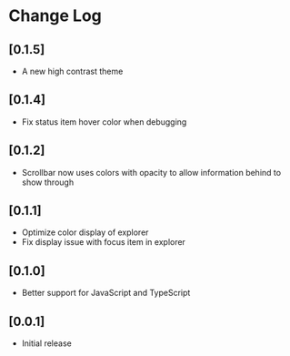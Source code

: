 # Change Log

## [0.1.5]

- A new high contrast theme

## [0.1.4]

- Fix status item hover color when debugging

## [0.1.2]

- Scrollbar now uses colors with opacity to allow information behind to show through

## [0.1.1]

- Optimize color display of explorer
- Fix display issue with focus item in explorer

## [0.1.0]

- Better support for JavaScript and TypeScript
## [0.0.1]

- Initial release
